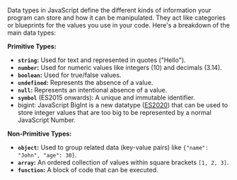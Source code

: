   
Data types in JavaScript define the different kinds of information your program can store and how it can be manipulated. They act like categories or blueprints for the values you use in your code. Here's a breakdown of the main data types:

**Primitive Types:**

- **`string`:** Used for text and represented in quotes ("Hello").
- **`number`:** Used for numeric values like integers (10) and decimals (3.14).
- **`boolean`:** Used for true/false values.
- **`undefined`:** Represents the absence of a value.
- **`null`:** Represents an intentional absence of a value.
- **`symbol`** (ES2015 onwards): A unique and immutable identifier.
- bigint: JavaScript BigInt is a new datatype ([ES2020](https://www.w3schools.com/js/js_2020.asp)) that can be used to store integer values that are too big to be represented by a normal JavaScript Number.

**Non-Primitive Types:**

- **`object`:** Used to group related data (key-value pairs) like `{"name": "John", "age": 30}`.
- **`array`:** An ordered collection of values within square brackets `[1, 2, 3]`.
- **`function`:** A block of code that can be executed.